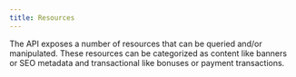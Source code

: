 ```yaml
---
title: Resources
---
```


The API exposes a number of resources that can be queried and/or manipulated. These resources can be categorized as content like banners or SEO metadata and transactional like bonuses or payment transactions.
